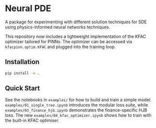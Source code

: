 # Neural PDE

A package for experimenting with different solution techniques for SDE using physics-informed neural networks techniques.

This repository now includes a lightweight implementation of the KFAC optimizer
tailored for PINNs. The optimizer can be accessed via `kfacpinn.optim.KFAC` and
plugged into the training loop.

## Installation

```bash
pip install -e .
```

## Quick Start

See the notebooks in `examples/` for how to build and train a simple model.
`examples/01_single_tree.ipynb` introduces the modular loss suite, while
`examples/03_finance_hjb.ipynb` demonstrates the finance-specific HJB loss.
The new `examples/04_kfac_optimizer.ipynb` shows how to train with the built-in
KFAC optimiser.
